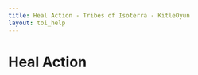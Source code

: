 ```yaml
---
title: Heal Action - Tribes of Isoterra - KitleOyun
layout: toi_help
---
```


<h1 class="h1">Heal Action</h1>

